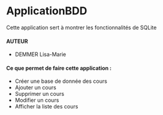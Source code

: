 # ApplicationBDD
Cette application sert à montrer les fonctionnalités de SQLite
#### AUTEUR
* DEMMER Lisa-Marie
#### Ce que permet de faire cette application :
* Créer une base de donnée des cours
* Ajouter un cours
* Supprimer un cours
* Modifier un cours
* Afficher la liste des cours
